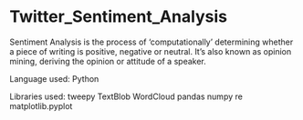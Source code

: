 # Twitter_Sentiment_Analysis
Sentiment Analysis is the process of ‘computationally’ determining whether a piece of writing is positive, negative or neutral. It’s also known as opinion mining, deriving the opinion or attitude of a speaker.

Language used: Python

Libraries used:
tweepy
TextBlob
WordCloud
pandas
numpy
re
matplotlib.pyplot
